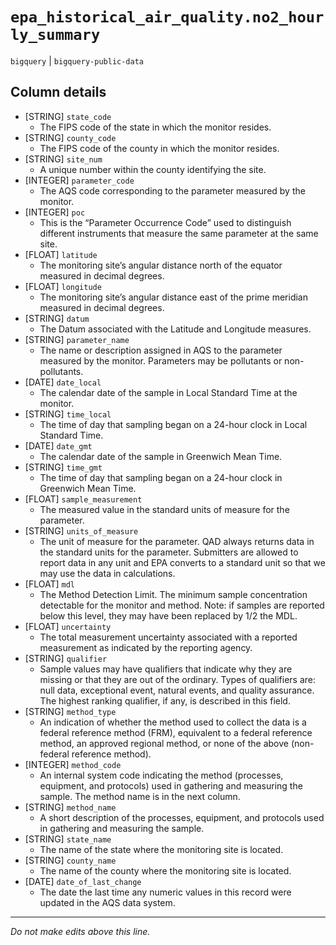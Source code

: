 # `epa_historical_air_quality.no2_hourly_summary`
`bigquery` | `bigquery-public-data`

## Column details
* [STRING]    `state_code`
  - The FIPS code of the state in which the monitor resides.
* [STRING]    `county_code`
  - The FIPS code of the county in which the monitor resides.
* [STRING]    `site_num`
  - A unique number within the county identifying the site.
* [INTEGER]   `parameter_code`
  - The AQS code corresponding to the parameter measured by the monitor.
* [INTEGER]   `poc`
  - This is the “Parameter Occurrence Code” used to distinguish different instruments that measure the same parameter at the same site.
* [FLOAT]     `latitude`
  - The monitoring site’s angular distance north of the equator measured in decimal degrees.
* [FLOAT]     `longitude`
  - The monitoring site’s angular distance east of the prime meridian measured in decimal degrees.
* [STRING]    `datum`
  - The Datum associated with the Latitude and Longitude measures.
* [STRING]    `parameter_name`
  - The name or description assigned in AQS to the parameter measured by the monitor. Parameters may be pollutants or non-pollutants.
* [DATE]      `date_local`
  - The calendar date of the sample in Local Standard Time at the monitor.
* [STRING]    `time_local`
  - The time of day that sampling began on a 24-hour clock in Local Standard Time.
* [DATE]      `date_gmt`
  - The calendar date of the sample in Greenwich Mean Time.
* [STRING]    `time_gmt`
  - The time of day that sampling began on a 24-hour clock in Greenwich Mean Time.
* [FLOAT]     `sample_measurement`
  - The measured value in the standard units of measure for the parameter.
* [STRING]    `units_of_measure`
  - The unit of measure for the parameter. QAD always returns data in the standard units for the parameter. Submitters are allowed to report data in any unit and EPA converts to a standard unit so that we may use the data in calculations.
* [FLOAT]     `mdl`
  - The Method Detection Limit. The minimum sample concentration detectable for the monitor and method. Note: if samples are reported below this level, they may have been replaced by 1/2 the MDL.
* [FLOAT]     `uncertainty`
  - The total measurement uncertainty associated with a reported measurement as indicated by the reporting agency.
* [STRING]    `qualifier`
  - Sample values may have qualifiers that indicate why they are missing or that they are out of the ordinary. Types of qualifiers are: null data, exceptional event, natural events, and quality assurance. The highest ranking qualifier, if any, is described in this field.
* [STRING]    `method_type`
  - An indication of whether the method used to collect the data is a federal reference method (FRM), equivalent to a federal reference method, an approved regional method, or none of the above (non-federal reference method).
* [INTEGER]   `method_code`
  - An internal system code indicating the method (processes, equipment, and protocols) used in gathering and measuring the sample. The method name is in the next column.
* [STRING]    `method_name`
  - A short description of the processes, equipment, and protocols used in gathering and measuring the sample.
* [STRING]    `state_name`
  - The name of the state where the monitoring site is located.
* [STRING]    `county_name`
  - The name of the county where the monitoring site is located.
* [DATE]      `date_of_last_change`
  - The date the last time any numeric values in this record were updated in the AQS data system.

-------------------------------------------------------------------------------
*Do not make edits above this line.*
